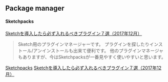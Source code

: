 ## Package manager

#### Sketchpacks

[Sketchを導入したら必ず入れるべきプラグイン７選（2017年12月）](https://qiita.com/manooo/items/3378d1e82501ccc30126#symbol-organizer)
> Sketch用のプラグインマネージャーです。
> プラグインを探したりインストール/アンインストールも出来て便利です。
> 他のプラグインマネージャもありますが、今はSketchpacksが一番見やすく使いやすいと思います。


[Sketchpacks](https://sketchpacks.com)
[Sketchを導入したら必ず入れるべきプラグイン７選（2017年12月）](https://qiita.com/manooo/items/3378d1e82501ccc30126#symbol-organizer)
